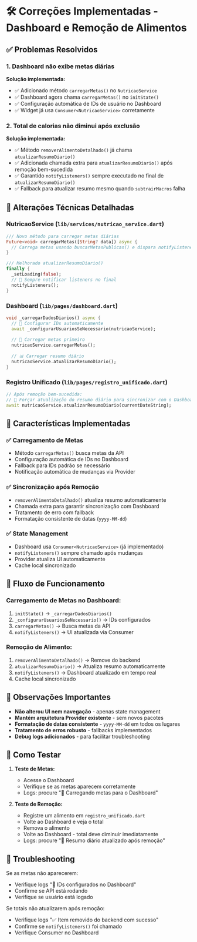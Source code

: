 # 🛠️ Correções Implementadas - Dashboard e Remoção de Alimentos

## ✅ Problemas Resolvidos

### 1. **Dashboard não exibe metas diárias**
**Solução implementada:**
- ✅ Adicionado método `carregarMetas()` no `NutricaoService`
- ✅ Dashboard agora chama `carregarMetas()` no `initState()`
- ✅ Configuração automática de IDs de usuário no Dashboard
- ✅ Widget já usa `Consumer<NutricaoService>` corretamente

### 2. **Total de calorias não diminui após exclusão**
**Solução implementada:**
- ✅ Método `removerAlimentoDetalhado()` já chama `atualizarResumoDiario()`
- ✅ Adicionada chamada extra para `atualizarResumoDiario()` após remoção bem-sucedida
- ✅ Garantido `notifyListeners()` sempre executado no final de `atualizarResumoDiario()`
- ✅ Fallback para atualizar resumo mesmo quando `subtrairMacros` falha

## 🔧 Alterações Técnicas Detalhadas

### NutricaoService (`lib/services/nutricao_service.dart`)
```dart
/// Novo método para carregar metas diárias
Future<void> carregarMetas([String? data]) async {
  // Carrega metas usando buscarMetasPublicas() e dispara notifyListeners()
}

/// Melhorado atualizarResumoDiario()
finally {
  _setLoading(false);
  // 🔔 Sempre notificar listeners no final
  notifyListeners();
}
```

### Dashboard (`lib/pages/dashboard.dart`)
```dart
void _carregarDadosDiarios() async {
  // 🔧 Configurar IDs automaticamente
  await _configurarUsuariosSeNecessario(nutricaoService);
  
  // 🎯 Carregar metas primeiro
  nutricaoService.carregarMetas();
  
  // 📊 Carregar resumo diário
  nutricaoService.atualizarResumoDiario();
}
```

### Registro Unificado (`lib/pages/registro_unificado.dart`)
```dart
// Após remoção bem-sucedida:
// 🔄 Forçar atualização do resumo diário para sincronizar com o Dashboard
await nutricaoService.atualizarResumoDiario(currentDateString);
```

## 🎯 Características Implementadas

### ✅ Carregamento de Metas
- Método `carregarMetas()` busca metas da API
- Configuração automática de IDs no Dashboard
- Fallback para IDs padrão se necessário
- Notificação automática de mudanças via Provider

### ✅ Sincronização após Remoção
- `removerAlimentoDetalhado()` atualiza resumo automaticamente
- Chamada extra para garantir sincronização com Dashboard
- Tratamento de erro com fallback
- Formatação consistente de datas (`yyyy-MM-dd`)

### ✅ State Management
- Dashboard usa `Consumer<NutricaoService>` (já implementado)
- `notifyListeners()` sempre chamado após mudanças
- Provider atualiza UI automaticamente
- Cache local sincronizado

## 🔄 Fluxo de Funcionamento

### Carregamento de Metas no Dashboard:
1. `initState()` → `_carregarDadosDiarios()`
2. `_configurarUsuariosSeNecessario()` → IDs configurados
3. `carregarMetas()` → Busca metas da API
4. `notifyListeners()` → UI atualizada via Consumer

### Remoção de Alimento:
1. `removerAlimentoDetalhado()` → Remove do backend
2. `atualizarResumoDiario()` → Atualiza resumo automaticamente
3. `notifyListeners()` → Dashboard atualizado em tempo real
4. Cache local sincronizado

## 📝 Observações Importantes

- **Não alterou UI nem navegação** - apenas state management
- **Mantém arquitetura Provider existente** - sem novos pacotes
- **Formatação de datas consistente** - `yyyy-MM-dd` em todos os lugares
- **Tratamento de erros robusto** - fallbacks implementados
- **Debug logs adicionados** - para facilitar troubleshooting

## 🚀 Como Testar

1. **Teste de Metas:**
   - Acesse o Dashboard
   - Verifique se as metas aparecem corretamente
   - Logs: procure "🎯 Carregando metas para o Dashboard"

2. **Teste de Remoção:**
   - Registre um alimento em `registro_unificado.dart`
   - Volte ao Dashboard e veja o total
   - Remova o alimento
   - Volte ao Dashboard - total deve diminuir imediatamente
   - Logs: procure "🔄 Resumo diário atualizado após remoção"

## 🐛 Troubleshooting

Se as metas não aparecerem:
- Verifique logs "🔧 IDs configurados no Dashboard"
- Confirme se API está rodando
- Verifique se usuário está logado

Se totais não atualizarem após remoção:
- Verifique logs "✅ Item removido do backend com sucesso"
- Confirme se `notifyListeners()` foi chamado
- Verifique Consumer no Dashboard
